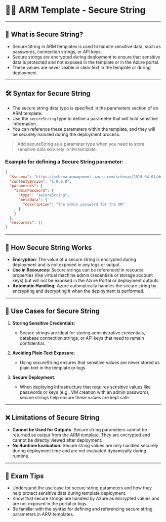 # 🧑‍💻 ARM Template - Secure String

---

## 📌 What is Secure String?

- Secure String in ARM templates is used to handle sensitive data, such as passwords, connection strings, or API keys.
- Secure strings are encrypted during deployment to ensure that sensitive data is protected and not exposed in the template or in the Azure portal.
- These values are never visible in clear text in the template or during deployment.

---

## 🛠️ Syntax for Secure String

- The secure string data type is specified in the parameters section of an ARM template.
- Use the `secureString` type to define a parameter that will hold sensitive information.
- You can reference these parameters within the template, and they will be securely handled during the deployment process.

> Add secureString as a parameter type when you need to store sensitive data securely in the template.

### Example for defining a Secure String parameter:

``` json
{
  "$schema": "https://schema.management.azure.com/schemas/2019-04-01/deploymentTemplate.json#",
  "contentVersion": "1.0.0.0",
  "parameters": {
    "adminPassword": {
      "type": "secureString",
      "metadata": {
        "description": "The admin password for the VM"
      }
    }
  },
  "resources": []
}
```

---

## 🧱 How Secure String Works

- **Encryption**: The value of a secure string is encrypted during deployment and is not exposed in any logs or output.
- **Use in Resources**: Secure strings can be referenced in resource properties (like virtual machine admin credentials or storage account keys) but will not be exposed in the Azure Portal or deployment outputs.
- **Automatic Handling**: Azure automatically handles the secure string by encrypting and decrypting it when the deployment is performed.

---

## 🧠 Use Cases for Secure String

1. **Storing Sensitive Credentials**:
   - Secure strings are ideal for storing administrative credentials, database connection strings, or API keys that need to remain confidential.
   
2. **Avoiding Plain Text Exposure**:
   - Using secureString ensures that sensitive values are never stored as plain text in the template or logs.
   
3. **Secure Deployment**:
   - When deploying infrastructure that requires sensitive values like passwords or keys (e.g., VM creation with an admin password), secure strings help ensure these values are kept safe.

---

## ❌ Limitations of Secure String

- **Cannot be Used for Outputs**: Secure string parameters cannot be returned as output from the ARM template. They are encrypted and cannot be directly viewed after deployment.
- **No Runtime Evaluation**: Secure string values are only handled securely during deployment time and are not evaluated dynamically during runtime.
  
---

## 🧠 Exam Tips

- Understand the use case for secure string parameters and how they help protect sensitive data during template deployment.
- Know that secure strings are handled by Azure as encrypted values and are not exposed in the portal or logs.
- Be familiar with the syntax for defining and referencing secure string parameters in ARM templates.

